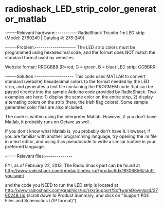 radioshack_LED_strip_color_generator_matlab
===========================================
------Relevant hardware:-----------
RadioShack Tricolor 1m LED strip (Model: 2760249  | Catalog #: 276-249)

------Problem:---------------------
The LED strip colors must be programmed using hexadecimal code, and the format does NOT match the standard format used by websites.

Website format: RRGGBBB (R=red, G = green, B = blue)
LED strip: GGBBRR

------Solution:--------------------
This code uses MATLAB to convert standard (website) hexadecimal colors to the format needed by the LED strip, and generates a text file containing the PROGMEM code that can be pasted directly into the sample Arduino code provided by RadioShack.  Two examples are here: 1) display the same color on the entire strip, 2) display alternating colors on the strip (here, the Irish flag colors).  Some sample generated color files are also included.

The code is written using the interpreter Matlab.  However, if you don't have Matlab, it probably runs on Octave as well.

If you don't know what Matlab is, you probably don't have it.  However, if you are familiar with another programming language, try opening the .m file in a text editor, and using it as pseudocode to write a similar routine in your preferred language.

------Relevant files:--------------

FYI, as of February 22, 2013, The Radio Shack part can be found at http://www.radioshack.com/product/index.jsp?productId=16306856#stuff-you-want

and the code you NEED to run the LED strip is located at http://www.radioshack.com/graphics/uc/rsk/Support/SoftwareDownload/2760249.zip (scroll down to Product Summary, and click on "Support PDE Files and Schematics (ZIP format)")
